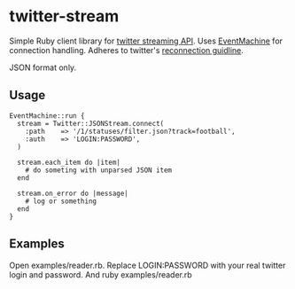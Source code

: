 # twitter-stream

Simple Ruby client library for [twitter streaming API](http://apiwiki.twitter.com/Streaming-API-Documentation). 
Uses [EventMachine](http://rubyeventmachine.com/) for connection handling. Adheres to twitter's [reconnection guidline](http://apiwiki.twitter.com/Streaming-API-Documentation#Connecting).

JSON format only.

## Usage

    EventMachine::run {
      stream = Twitter::JSONStream.connect(
        :path    => '/1/statuses/filter.json?track=football',
        :auth    => 'LOGIN:PASSWORD',
      )

      stream.each_item do |item|
        # do someting with unparsed JSON item
      end

      stream.on_error do |message|
        # log or something
      end
    }
    

## Examples

Open examples/reader.rb. Replace LOGIN:PASSWORD with your real twitter login and password. And
    ruby examples/reader.rb

